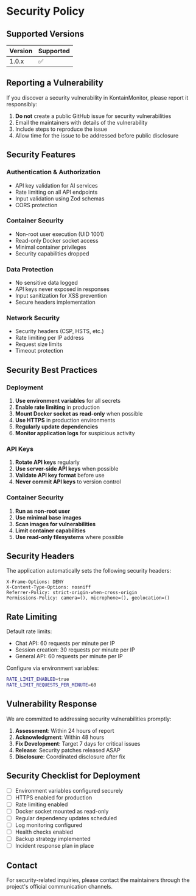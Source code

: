 # Security Policy

## Supported Versions

| Version | Supported          |
| ------- | ------------------ |
| 1.0.x   | :white_check_mark: |

## Reporting a Vulnerability

If you discover a security vulnerability in KontainMonitor, please report it responsibly:

1. **Do not** create a public GitHub issue for security vulnerabilities
2. Email the maintainers with details of the vulnerability
3. Include steps to reproduce the issue
4. Allow time for the issue to be addressed before public disclosure

## Security Features

### Authentication & Authorization
- API key validation for AI services
- Rate limiting on all API endpoints
- Input validation using Zod schemas
- CORS protection

### Container Security
- Non-root user execution (UID 1001)
- Read-only Docker socket access
- Minimal container privileges
- Security capabilities dropped

### Data Protection
- No sensitive data logged
- API keys never exposed in responses
- Input sanitization for XSS prevention
- Secure headers implementation

### Network Security
- Security headers (CSP, HSTS, etc.)
- Rate limiting per IP address
- Request size limits
- Timeout protection

## Security Best Practices

### Deployment
1. **Use environment variables** for all secrets
2. **Enable rate limiting** in production
3. **Mount Docker socket as read-only** when possible
4. **Use HTTPS** in production environments
5. **Regularly update dependencies**
6. **Monitor application logs** for suspicious activity

### API Keys
1. **Rotate API keys** regularly
2. **Use server-side API keys** when possible
3. **Validate API key format** before use
4. **Never commit API keys** to version control

### Container Security
1. **Run as non-root user**
2. **Use minimal base images**
3. **Scan images for vulnerabilities**
4. **Limit container capabilities**
5. **Use read-only filesystems** where possible

## Security Headers

The application automatically sets the following security headers:

```
X-Frame-Options: DENY
X-Content-Type-Options: nosniff
Referrer-Policy: strict-origin-when-cross-origin
Permissions-Policy: camera=(), microphone=(), geolocation=()
```

## Rate Limiting

Default rate limits:
- Chat API: 60 requests per minute per IP
- Session creation: 30 requests per minute per IP
- General API: 60 requests per minute per IP

Configure via environment variables:
```bash
RATE_LIMIT_ENABLED=true
RATE_LIMIT_REQUESTS_PER_MINUTE=60
```

## Vulnerability Response

We are committed to addressing security vulnerabilities promptly:

1. **Assessment**: Within 24 hours of report
2. **Acknowledgment**: Within 48 hours
3. **Fix Development**: Target 7 days for critical issues
4. **Release**: Security patches released ASAP
5. **Disclosure**: Coordinated disclosure after fix

## Security Checklist for Deployment

- [ ] Environment variables configured securely
- [ ] HTTPS enabled for production
- [ ] Rate limiting enabled
- [ ] Docker socket mounted as read-only
- [ ] Regular dependency updates scheduled
- [ ] Log monitoring configured
- [ ] Health checks enabled
- [ ] Backup strategy implemented
- [ ] Incident response plan in place

## Contact

For security-related inquiries, please contact the maintainers through the project's official communication channels.